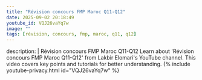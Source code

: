 ```yaml
---
title: "Révision concours FMP Maroc Q11-Q12"
date: 2025-09-02 20:18:49 
youtube_id: VQJ26vaYq7w
image: ""
tags: [révision, concours, fmp, maroc, q11, q12]
---
```

description: |
  Révision concours FMP Maroc Q11-Q12
  Learn about 'Révision concours FMP Maroc Q11-Q12' from Lakbir Elomari's YouTube channel. This video covers key points and tutorials for better understanding.
{% include youtube-privacy.html id="VQJ26vaYq7w" %}
